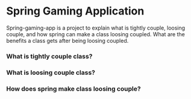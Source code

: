 Spring Gaming Application
===============================
Spring-gaming-app is a project to explain what is tightly couple, loosing couple, and how spring can make a class loosing coupled. What are the benefits a class gets after being loosing coupled. 
### What is tightly couple class?
### What is loosing couple class?
### How does spring make class loosing couple?
